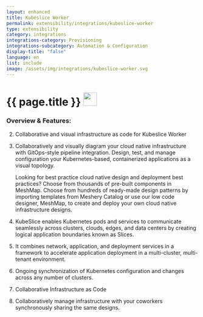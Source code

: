 ```yaml
---
layout: enhanced
title: Kubeslice Worker
permalink: extensibility/integrations/kubeslice-worker
type: extensibility
category: integrations
integrations-category: Provisioning
integrations-subcategory: Automation & Configuration
display-title: "false"
language: en
list: include
image: /assets/img/integrations/kubeslice-worker.svg
---
```


<h1>{{ page.title }} <img src="{{ page.image }}" style="width: 35px; height: 35px;" /></h1>


<!-- This needs replaced with the Category property, not the sub-category.
 #### About:  -->

### Overview & Features:

2. Collaborative and visual infrastructure as code for Kubeslice Worker

4. 
    Collaboratively and visually diagram your cloud native infrastructure with GitOps-style pipeline integration. Design, test, and manage configuration your Kubernetes-based, containerized applications as a visual topology.



    Looking for best practice cloud native design and deployment best practices? Choose from thousands of pre-built components in MeshMap. Choose from hundreds of ready-made design patterns by importing templates from Meshery Catalog or use our low code designer, MeshMap, to create and deploy your own cloud native infrastructure designs.



5. KubeSlice enables Kubernetes pods and services to communicate seamlessly across clusters, clouds, edges, and data centers by creating logical application boundaries known as Slices.

6. It combines network, application, and deployment services in a framework to accelerate application deployment in a multi-cluster, multi-tenant environment.

7. Ongoing synchronization of Kubernetes configuration and changes across any number of clusters.

8. Collaborative Infrastructure as Code

9. Collaboratively manage infrastructure with your coworkers synchronously sharing the same designs.

